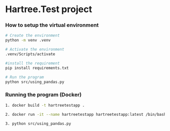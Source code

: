 # Hartree.Test project

### How to setup the virtual environment 

```bash
# Create the environment
python -m venv .venv

# Activate the environment
.venv/Scripts/activate

#install the requirement
pip install requirements.txt

# Run the program
python src/using_pandas.py


```


### Running the program (Docker)

```bash
1. docker build -t hartreetestapp .

2. docker run -it --name hartreetestapp hartreetestapp:latest /bin/bash

3. python src/using_pandas.py

```